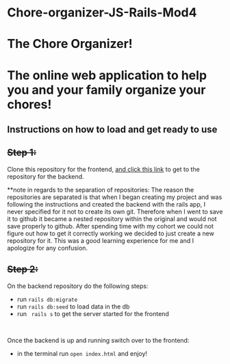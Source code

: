 # Chore-organizer-JS-Rails-Mod4

<h1><strong>The Chore Organizer!</strong><h1>

<p>The online web application to help you and your family organize your chores!</p>

<h2>Instructions on how to load and get ready to use</h2>

<h2><strike>Step 1:</strike></h2>

<p>Clone this repository for the frontend, <a href="https://github.com/mfioran1/Chore-Organizer-Backend">and click this link</a> to get to the repository for the backend.</p>

<p>**note in regards to the separation of repositories: The reason the repositories are separated is that when I began creating my project and was following the instructions and created the backend with the rails app, I never specified for it not to create its own git. 
Therefore when I went to save it to github it became a nested repository within the original and would not save properly to github. After spending time with my cohort we could not figure out how to get it correctly working we decided to just create a new repository for it. This was a good learning experience for me and I apologize for any confusion.</p>

<h2><strike>Step 2:</strike></h2>

<p>On the backend repository do the following steps:</p>
<ul>
<li>run <code>rails db:migrate</code></li>
<li>run <code>rails db:seed</code> to load data in the db</li>
<li>run <code> rails s</code> to get the server started for the frontend</li>
</ul>
<br />
<p>Once the backend is up and running switch over to the frontend:</p>
<ul>
<li>in the terminal run <code>open index.html</code> and enjoy!</li>
</ul>
